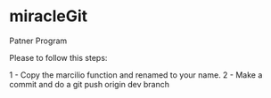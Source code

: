 # miracleGit
Patner Program

Please to follow this steps:

1 - Copy the marcilio function and renamed to your name.
2 - Make a commit and do a git push origin dev branch
